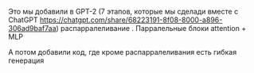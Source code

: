 Это мы добавили в GPT-2 (7 этапов, которые мы сделади вместе с ChatGPT https://chatgpt.com/share/68223191-8f08-8000-a896-306ad9baf7aa) распарралеливание . Парралельные блоки attention + MLP



А потом добавили код, где кроме распарралеливания есть гибкая генерация
